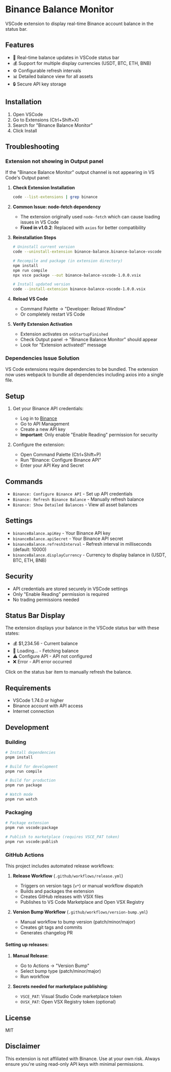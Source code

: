 # Binance Balance Monitor

VSCode extension to display real-time Binance account balance in the status bar.

## Features

- 🔄 Real-time balance updates in VSCode status bar
- 💰 Support for multiple display currencies (USDT, BTC, ETH, BNB)
- ⚙️ Configurable refresh intervals
- 📊 Detailed balance view for all assets
- 🔒 Secure API key storage

## Installation

1. Open VSCode
2. Go to Extensions (Ctrl+Shift+X)
3. Search for "Binance Balance Monitor"
4. Click Install

## Troubleshooting

### Extension not showing in Output panel

If the "Binance Balance Monitor" output channel is not appearing in VS Code's Output panel:

1. **Check Extension Installation**
   ```bash
   code --list-extensions | grep binance
   ```

2. **Common Issue: node-fetch dependency**
   - The extension originally used `node-fetch` which can cause loading issues in VS Code
   - **Fixed in v1.0.2**: Replaced with `axios` for better compatibility

3. **Reinstallation Steps**
   ```bash
   # Uninstall current version
   code --uninstall-extension binance-balance.binance-balance-vscode

   # Recompile and package (in extension directory)
   npm install
   npm run compile
   npx vsce package --out binance-balance-vscode-1.0.0.vsix

   # Install updated version
   code --install-extension binance-balance-vscode-1.0.0.vsix
   ```

4. **Reload VS Code**
   - Command Palette → "Developer: Reload Window"
   - Or completely restart VS Code

5. **Verify Extension Activation**
   - Extension activates on `onStartupFinished`
   - Check Output panel → "Binance Balance Monitor" should appear
   - Look for "Extension activated!" message

### Dependencies Issue Solution
VS Code extensions require dependencies to be bundled. The extension now uses webpack to bundle all dependencies including axios into a single file.

## Setup

1. Get your Binance API credentials:
   - Log in to [Binance](https://binance.com)
   - Go to API Management
   - Create a new API key
   - **Important**: Only enable "Enable Reading" permission for security

2. Configure the extension:
   - Open Command Palette (Ctrl+Shift+P)
   - Run "Binance: Configure Binance API"
   - Enter your API Key and Secret

## Commands

- `Binance: Configure Binance API` - Set up API credentials
- `Binance: Refresh Binance Balance` - Manually refresh balance
- `Binance: Show Detailed Balances` - View all asset balances

## Settings

- `binanceBalance.apiKey` - Your Binance API key
- `binanceBalance.apiSecret` - Your Binance API secret
- `binanceBalance.refreshInterval` - Refresh interval in milliseconds (default: 10000)
- `binanceBalance.displayCurrency` - Currency to display balance in (USDT, BTC, ETH, BNB)

## Security

- API credentials are stored securely in VSCode settings
- Only "Enable Reading" permission is required
- No trading permissions needed

## Status Bar Display

The extension displays your balance in the VSCode status bar with these states:

- 💰 $1,234.56 - Current balance
- 🔄 Loading... - Fetching balance
- ⚠️ Configure API - API not configured
- ❌ Error - API error occurred

Click on the status bar item to manually refresh the balance.

## Requirements

- VSCode 1.74.0 or higher
- Binance account with API access
- Internet connection

## Development

### Building

```bash
# Install dependencies
pnpm install

# Build for development
pnpm run compile

# Build for production
pnpm run package

# Watch mode
pnpm run watch
```

### Packaging

```bash
# Package extension
pnpm run vscode:package

# Publish to marketplace (requires VSCE_PAT token)
pnpm run vscode:publish
```

### GitHub Actions

This project includes automated release workflows:

1. **Release Workflow** (`.github/workflows/release.yml`)
   - Triggers on version tags (`v*`) or manual workflow dispatch
   - Builds and packages the extension
   - Creates GitHub releases with VSIX files
   - Publishes to VS Code Marketplace and Open VSX Registry

2. **Version Bump Workflow** (`.github/workflows/version-bump.yml`)
   - Manual workflow to bump version (patch/minor/major)
   - Creates git tags and commits
   - Generates changelog PR

#### Setting up releases:

1. **Manual Release**:
   - Go to Actions → "Version Bump"
   - Select bump type (patch/minor/major)
   - Run workflow

2. **Secrets needed for marketplace publishing**:
   - `VSCE_PAT`: Visual Studio Code marketplace token
   - `OVSX_PAT`: Open VSX Registry token (optional)

## License

MIT

## Disclaimer

This extension is not affiliated with Binance. Use at your own risk. Always ensure you're using read-only API keys with minimal permissions.
